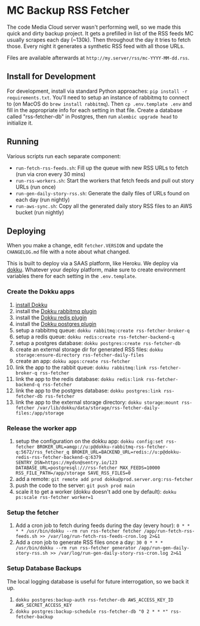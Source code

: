 MC Backup RSS Fetcher
=====================

The code Media Cloud server wasn't performing well, so we made this quick and dirty backup project. It gets a prefilled
in list of the RSS feeds MC usually scrapes each day (~130k). Then throughout the day it tries to fetch those. Every 
night it generates a synthetic RSS feed with all those URLs. 

Files are available afterwards at `http://my.server/rss/mc-YYYY-MM-dd.rss`.

Install for Development
-----------------------

For development, install via standard Python approaches: `pip install -r requirements.txt`.
You'll need to setup an instance of rabbitmq to connect to (on MacOS do `brew install rabbitmq`).
Then `cp .env.template .env` and fill in the appropriate info for each setting in that file.
Create a database called "rss-fetcher-db" in Postgres, then run `alembic upgrade head` to initialize it.

Running
-------

Various scripts run each separate component:
 * `run-fetch-rss-feeds.sh`: Fill up the queue with new RSS URLs to fetch (run via cron every 30 mins)
 * `run-rss-workers.sh`: Start the workers that fetch feeds and pull out story URLs (run once)
 * `run-gen-daily-story-rss.sh`: Generate the daily files of URLs found on each day (run nightly)
 * `run-aws-sync.sh`: Copy all the generated daily story RSS files to an AWS bucket (run nightly)

Deploying
---------

When you make a change, edit `fetcher.VERSION` and update the `CHANGELOG.md` file with a note about what changed.

This is built to deploy via a SAAS platform, like Heroku. We deploy via [dokku](https://dokku.com). Whatever your deploy
platform, make sure to create environment variables there for each setting in the `.env.template`.

### Create the Dokku apps

1. [install Dokku](http://dokku.viewdocs.io/dokku/getting-started/installation/)
2. install the [Dokku rabbitmq plugin](https://github.com/dokku/dokku-rabbitmq)
3. install the [Dokku redis plugin](https://github.com/dokku/dokku-redis)
4. install the [Dokku postgres plugin](https://github.com/dokku/dokku-postgres)
5. setup a rabbitmq queue: `dokku rabbitmq:create rss-fetcher-broker-q`
6. setup a redis queue: `dokku redis:create rss-fetcher-backend-q`
7. setup a postgres database: `dokku postgres:create rss-fetcher-db`
12. create an external storage dir for generated RSS files: `dokku storage:ensure-directory rss-fetcher-daily-files`
8. create an app: `dokku apps:create rss-fetcher`
9. link the app to the rabbit queue: `dokku rabbitmq:link rss-fetcher-broker-q rss-fetcher`
10. link the app to the redis database: `dokku redis:link rss-fetcher-backend-q rss-fetcher`
11. link the app to the postgres database: `dokku postgres:link rss-fetcher-db rss-fetcher`
13. link the app to the external storage directory: `dokku storage:mount rss-fetcher /var/lib/dokku/data/storage/rss-fetcher-daily-files:/app/storage`

### Release the worker app

1. setup the configuration on the dokku app: `dokku config:set rss-fetcher BROKER_URL=amqp://u:p@dokku-rabbitmq-rss-fetcher-q:5672/rss_fetcher_q BROKER_URL=BACKEND_URL=redis://u:p@dokku-redis-rss-fetcher-backend-q:6379 SENTRY_DSN=https://mydsn@sentry.io/123 DATABASE_URL=postgresql:///rss-fetcher MAX_FEEDS=10000 RSS_FILE_PATH=/app/storage SAVE_RSS_FILES=0`
2. add a remote: `git remote add prod dokku@prod.server.org:rss-fetcher`
3. push the code to the server: `git push prod main`
4. scale it to get a worker (dokku doesn't add one by default): `dokku ps:scale rss-fetcher worker=1`

### Setup the fetcher

1. Add a cron job to fetch during feeds during the day (every hour): `0 * * * * /usr/bin/dokku --rm run rss-fetcher fetcher /app/run-fetch-rss-feeds.sh >> /var/log/run-fetch-rss-feeds-cron.log 2>&1`
2. Add a cron job to generate RSS files once a day: `30 0 * * * /usr/bin/dokku --rm run rss-fetcher generator /app/run-gen-daily-story-rss.sh >> /var/log/run-gen-daily-story-rss-cron.log 2>&1`

### Setup Database Backups

The local logging database is useful for future interrogation, so we back it up.

1. `dokku postgres:backup-auth rss-fetcher-db AWS_ACCESS_KEY_ID AWS_SECRET_ACCESS_KEY`
2. `dokku postgres:backup-schedule rss-fetcher-db "0 2 * * *" rss-fetcher-backup`
